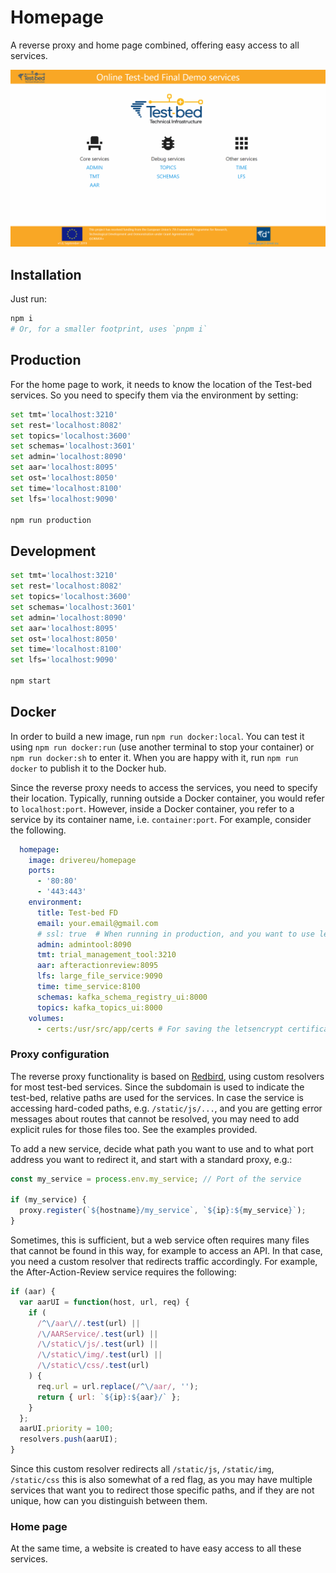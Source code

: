 # Homepage

A reverse proxy and home page combined, offering easy access to all services.

![Screenshot](./img/screenshot.png)

## Installation

Just run:

```bash
npm i
# Or, for a smaller footprint, uses `pnpm i`
```

## Production

For the home page to work, it needs to know the location of the Test-bed services. So you need to specify them via the environment by setting:

```bash
set tmt='localhost:3210'
set rest='localhost:8082'
set topics='localhost:3600'
set schemas='localhost:3601'
set admin='localhost:8090'
set aar='localhost:8095'
set ost='localhost:8050'
set time='localhost:8100'
set lfs='localhost:9090'

npm run production
```

## Development

```bash
set tmt='localhost:3210'
set rest='localhost:8082'
set topics='localhost:3600'
set schemas='localhost:3601'
set admin='localhost:8090'
set aar='localhost:8095'
set ost='localhost:8050'
set time='localhost:8100'
set lfs='localhost:9090'

npm start
```

## Docker

In order to build a new image, run `npm run docker:local`. You can test it using `npm run docker:run` (use another terminal to stop your container) or `npm run docker:sh` to enter it. When you are happy with it, run `npm run docker` to publish it to the Docker hub.

Since the reverse proxy needs to access the services, you need to specify their location. Typically, running outside a  Docker container, you would refer to `localhost:port`. However, inside a Docker container, you refer to a service by its container name, i.e. `container:port`. For example, consider the following.

```yaml
  homepage:
    image: drivereu/homepage
    ports:
      - '80:80'
      - '443:443'
    environment:
      title: Test-bed FD
      email: your.email@gmail.com
      # ssl: true  # When running in production, and you want to use letsencrypt to get the certificates.
      admin: admintool:8090
      tmt: trial_management_tool:3210
      aar: afteractionreview:8095
      lfs: large_file_service:9090
      time: time_service:8100
      schemas: kafka_schema_registry_ui:8000
      topics: kafka_topics_ui:8000
    volumes:
      - certs:/usr/src/app/certs # For saving the letsencrypt certificates
```

### Proxy configuration

The reverse proxy functionality is based on [Redbird](https://github.com/OptimalBits/redbird), using custom resolvers for most test-bed services. Since the subdomain is used to indicate the test-bed, relative paths are used for the services. In case the service is accessing hard-coded paths, e.g. `/static/js/...`, and you are getting error messages about routes that cannot be resolved, you may need to add explicit rules for those files too. See the examples provided.

To add a new service, decide what path you want to use and to what port address you want to redirect it, and start with a standard proxy, e.g.:

```js
const my_service = process.env.my_service; // Port of the service

if (my_service) {
  proxy.register(`${hostname}/my_service`, `${ip}:${my_service}`);
}
```

Sometimes, this is sufficient, but a web service often requires many files that cannot be found in this way, for example to access an API. In that case, you need a custom resolver that redirects traffic accordingly. For example, the After-Action-Review service requires the following:

```js
if (aar) {
  var aarUI = function(host, url, req) {
    if (
      /^\/aar\//.test(url) ||
      /\/AARService/.test(url) ||
      /\/static\/js/.test(url) ||
      /\/static\/img/.test(url) ||
      /\/static\/css/.test(url)
    ) {
      req.url = url.replace(/^\/aar/, '');
      return { url: `${ip}:${aar}/` };
    }
  };
  aarUI.priority = 100;
  resolvers.push(aarUI);
}
```

Since this custom resolver redirects all `/static/js`, `/static/img`, `/static/css` this is also somewhat of a red flag, as you may have multiple services that want you to redirect those specific paths, and if they are not unique, how can you distinguish between them.

### Home page

At the same time, a website is created to have easy access to all these services.
